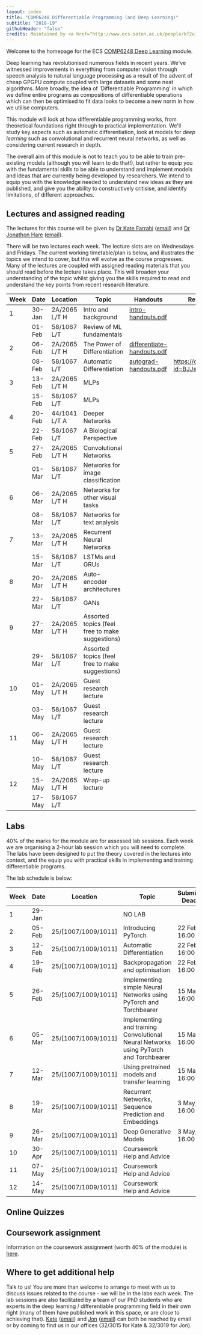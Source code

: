 ```yaml
---
layout: index
title: "COMP6248 Differentiable Programming (and Deep Learning)"
subtitle: "2018-19"
githubHeader: "false"
credits: Maintained by <a href="http://www.ecs.soton.ac.uk/people/kf2u17">Dr Kate Farrahi</a> and <a href="http://www.ecs.soton.ac.uk/people/jsh2">Dr Jonathon Hare</a>.
---
```


Welcome to the homepage for the ECS [COMP6248 Deep Learning](https://secure.ecs.soton.ac.uk/module/COMP6248) module.

Deep learning has revolutionised numerous fields in recent years. We've witnessed improvements in everything from computer vision through speech analysis to natural language processing as a result of the advent of cheap GPGPU compute coupled with large datasets and some neat algorithms. More broadly, the idea of 'Differentiable Programming' in which we define entire programs as compositions of differentiable operations which can then be optimised to fit data looks to become a new norm in how we utilise computers.

This module will look at how differentiable programming works, from theoretical foundations right through to practical implementation. We'll study key aspects such as automatic differentiation, look at models for _deep learning_ such as convolutional and recurrent neural networks, as well as considering current research in depth. 

The overall aim of this module is not to teach you to be able to train pre-existing models (although you will learn to do that!), but rather to equip you with the fundamental skills to be able to understand and implement models and ideas that are currently being developed by researchers. We intend to equip you with the knowledge needed to understand new ideas as they are published, and give you the ability to constructively critisise, and identify limitations, of different approaches.


## Lectures and assigned reading

The lectures for this course will be given by <a href="http://www.ecs.soton.ac.uk/people/kf2u17">Dr Kate Farrahi</a> ([email](mailto:kf2u17@ecs.soton.ac.uk)) and <a href="http://www.ecs.soton.ac.uk/people/jsh2">Dr Jonathon Hare</a> ([email](mailto:jsh2@ecs.soton.ac.uk)). 

There will be two lectures each week. The lecture slots are on Wednesdays and Fridays. The current working timetable/plan is below, and illustrates the topics we intend to cover, but this will evolve as the course progresses. Many of the lectures are coupled with assigned reading materials that you should read before the lecture takes place. This will broaden your understanding of the topic whilst giving you the skills required to read and understand the key points from recent research literature.

| Week | Date   | Location      | Topic                                           | Handouts                                                                       | Reading Material                        | 
|------|--------|---------------|-------------------------------------------------|--------------------------------------------------------------------------------|-----------------------------------------| 
| 1    | 30-Jan | 2A/2065 L/T H | Intro and background                            | [intro-handouts.pdf](handouts/intro-handouts.pdf)                     |                                         | 
|      | 01-Feb | 58/1067 L/T   | Review of ML fundamentals                       |                                                                                |                                         | 
| 2    | 06-Feb | 2A/2065 L/T H | The Power of Differentiation                    | [differentiate-handouts.pdf](handouts/differentiate-handouts.pdf) |                                         | 
|      | 08-Feb | 58/1067 L/T   | Automatic Differentiation                       | [autograd-handouts.pdf](handouts/autograd-handouts.pdf)               | https://openreview.net/pdf?id=BJJsrmfCZ | 
| 3    | 13-Feb | 2A/2065 L/T H | MLPs                                            |                                                                                |                                         | 
|      | 15-Feb | 58/1067 L/T   | MLPs                                            |                                                                                |                                         | 
| 4    | 20-Feb | 44/1041 L/T A | Deeper Networks                                 |                                                                                |                                         | 
|      | 22-Feb | 58/1067 L/T   | A Biological Perspective					      |                                                                                |                                         | 
| 5    | 27-Feb | 2A/2065 L/T H | Convolutional Networks                          |                                                                                |                                         | 
|      | 01-Mar | 58/1067 L/T   | Networks for image classification               |                                                                                |                                         | 
| 6    | 06-Mar | 2A/2065 L/T H | Networks for other visual tasks                 |                                                                                |                                         | 
|      | 08-Mar | 58/1067 L/T   | Networks for text analysis                      |                                                                                |                                         | 
| 7    | 13-Mar | 2A/2065 L/T H | Recurrent Neural Networks                       |                                                                                |                                         | 
|      | 15-Mar | 58/1067 L/T   | LSTMs and GRUs                                  |                                                                                |                                         | 
| 8    | 20-Mar | 2A/2065 L/T H | Auto-encoder architectures                      |                                                                                |                                         | 
|      | 22-Mar | 58/1067 L/T   | GANs                                            |                                                                                |                                         | 
| 9    | 27-Mar | 2A/2065 L/T H | Assorted topics (feel free to make suggestions) |                                                                                |                                         | 
|      | 29-Mar | 58/1067 L/T   | Assorted topics (feel free to make suggestions) |                                                                                |                                         | 
| 10   | 01-May | 2A/2065 L/T H | Guest research lecture                          |                                                                                |                                         | 
|      | 03-May | 58/1067 L/T   | Guest research lecture                          |                                                                                |                                         | 
| 11   | 06-May | 2A/2065 L/T H | Guest research lecture                          |                                                                                |                                         | 
|      | 10-May | 58/1067 L/T   | Guest research lecture                          |                                                                                |                                         | 
| 12   | 15-May | 2A/2065 L/T H | Wrap-up lecture                                 |                                                                                |                                         | 
|      | 17-May | 58/1067 L/T   |                                                 |                                                                                |                                         | 


## Labs

40% of the marks for the module are for assessed lab sessions. Each week we are organising a 2-hour lab session which you will need to complete. The labs have been designed to put the theory covered in the lectures into context, and the equip you with practical skills in implementing and training differentiable programs.

The lab schedule is below:

| Week | Date   | Location            | Topic                                                                                 | Submission Deadline | Handin link | 
|------|--------|---------------------|---------------------------------------------------------------------------------------|---------------------|-------------| 
| 1    | 29-Jan |                     | NO LAB                                                                                |                     |             | 
| 2    | 05-Feb | 25/[1007/1009/1011] | Introducing PyTorch                                                                   | 22 Feb, 16:00       | TBC         | 
| 3    | 12-Feb | 25/[1007/1009/1011] | Automatic Differentiation                                                             | 22 Feb, 16:00       | TBC         | 
| 4    | 19-Feb | 25/[1007/1009/1011] | Backpropagation and optimisation                                                      | 22 Feb, 16:00       | TBC         | 
| 5    | 26-Feb | 25/[1007/1009/1011] | Implementing simple Neural Networks using PyTorch and Torchbearer                     | 15 Mar, 16:00       | TBC         | 
| 6    | 05-Mar | 25/[1007/1009/1011] | Implementing and training Convolutional Neural Networks using PyTorch and Torchbearer | 15 Mar, 16:00       | TBC         | 
| 7    | 12-Mar | 25/[1007/1009/1011] | Using pretrained models and transfer learning                                         | 15 Mar, 16:00       | TBC         | 
| 8    | 19-Mar | 25/[1007/1009/1011] | Recurrent Networks, Sequence Prediction and Embeddings                                | 3 May, 16:00        | TBC         | 
| 9    | 26-Mar | 25/[1007/1009/1011] | Deep Generative Models                                                                | 3 May, 16:00        | TBC         | 
| 10   | 30-Apr | 25/[1007/1009/1011] | Coursework Help and Advice                                                            |                     |             | 
| 11   | 07-May | 25/[1007/1009/1011] | Coursework Help and Advice                                                            |                     |             | 
| 12   | 14-May | 25/[1007/1009/1011] | Coursework Help and Advice                                                            |                     |             | 


## Online Quizzes


## Coursework assignment

Information on the coursework assignment (worth 40% of the module) is [here](coursework.html).

## Where to get additional help
Talk to us! You are more than welcome to arrange to meet with us to discuss issues related to the course - we will be in the labs each week. The lab sessions are also facilitated by a team of our PhD students who are experts in the deep learning / differentiable programming field in their own right (many of them have published work in this space, or are close to achieving that). <a href="http://www.ecs.soton.ac.uk/people/kf2u17">Kate</a> ([email](mailto:kf2u17@ecs.soton.ac.uk)) and <a href="http://www.ecs.soton.ac.uk/people/jsh2">Jon</a> ([email](mailto:jsh2@ecs.soton.ac.uk)) can both be reached by email or by coming to find us in our offices (32/3015 for Kate & 32/3019 for Jon). 

